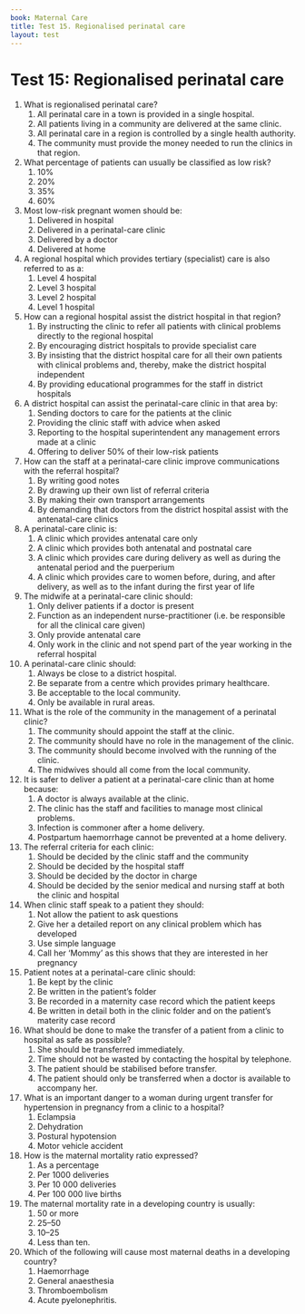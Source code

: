 ```yaml
---
book: Maternal Care
title: Test 15. Regionalised perinatal care
layout: test
---
```


# Test 15: Regionalised perinatal care

1.	What is regionalised perinatal care?
	1.	All perinatal care in a town is provided in a single hospital.
	1.	All patients living in a community are delivered at the same clinic.
	1.	All perinatal care in a region is controlled by a single health authority.
	1.	The community must provide the money needed to run the clinics in that region.
2.	What percentage of patients can usually be classified as low risk?
	1.	10%
	1.	20%
	1.	35%
	1.	60%
3.	Most low-risk pregnant women should be:
	1.	Delivered in hospital
	1.	Delivered in a perinatal-care clinic
	1.	Delivered by a doctor
	1.	Delivered at home
4.	A regional hospital which provides tertiary (specialist) care is also referred to as a:
	1.	Level 4 hospital
	1.	Level 3 hospital
	1.	Level 2 hospital
	1.	Level 1 hospital
5.	How can a regional hospital assist the district hospital in that region?
	1.	By instructing the clinic to refer all patients with clinical problems directly to the regional hospital
	1.	By encouraging district hospitals to provide specialist care
	1.	By insisting that the district hospital care for all their own patients with clinical problems and, thereby, make the district hospital independent
	1.	By providing educational programmes for the staff in district hospitals
6.	A district hospital can assist the perinatal-care clinic in that area by:
	1.	Sending doctors to care for the patients at the clinic
	1.	Providing the clinic staff with advice when asked
	1.	Reporting to the hospital superintendent any management errors made at a clinic
	1.	Offering to deliver 50% of their low-risk patients
7.	How can the staff at a perinatal-care clinic improve communications with the referral hospital?
	1.	By writing good notes
	1.	By drawing up their own list of referral criteria
	1.	By making their own transport arrangements
	1.	By demanding that doctors from the district hospital assist with the antenatal-care clinics
8.	A perinatal-care clinic is:
	1.	A clinic which provides antenatal care only
	1.	A clinic which provides both antenatal and postnatal care
	1.	A clinic which provides care during delivery as well as during the antenatal period and the puerperium
	1.	A clinic which provides care to women before, during, and after delivery, as well as to the infant during the first year of life
9.	The midwife at a perinatal-care clinic should:
	1.	Only deliver patients if a doctor is present
	1.	Function as an independent nurse-practitioner (i.e. be responsible for all the clinical care given)
	1.	Only provide antenatal care
	1.	Only work in the clinic and not spend part of the year working in the referral hospital
10.	A perinatal-care clinic should:
	1.	Always be close to a district hospital.
	1.	Be separate from a centre which provides primary healthcare.
	1.	Be acceptable to the local community.
	1.	Only be available in rural areas.
11.	What is the role of the community in the management of a perinatal clinic?
	1.	The community should appoint the staff at the clinic.
	1.	The community should have no role in the management of the clinic.
	1.	The community should become involved with the running of the clinic.
	1.	The midwives should all come from the local community.
12.	It is safer to deliver a patient at a perinatal-care clinic than at home because:
	1.	A doctor is always available at the clinic.
	1.	The clinic has the staff and facilities to manage most clinical problems.
	1.	Infection is commoner after a home delivery.
	1.	Postpartum haemorrhage cannot be prevented at a home delivery.
13.	The referral criteria for each clinic:
	1.	Should be decided by the clinic staff and the community
	1.	Should be decided by the hospital staff
	1.	Should be decided by the doctor in charge
	1.	Should be decided by the senior medical and nursing staff at both the clinic and hospital
14.	When clinic staff speak to a patient they should:
	1.	Not allow the patient to ask questions
	1.	Give her a detailed report on any clinical problem which has developed
	1.	Use simple language
	1.	Call her ‘Mommy’ as this shows that they are interested in her pregnancy
15.	Patient notes at a perinatal-care clinic should:
	1.	Be kept by the clinic
	1.	Be written in the patient’s folder
	1.	Be recorded in a maternity case record which the patient keeps
	1.	Be written in detail both in the clinic folder and on the patient’s materity case record
16.	What should be done to make the transfer of a patient from a clinic to hospital as safe as possible?
	1.	She should be transferred immediately.
	1.	Time should not be wasted by contacting the hospital by telephone.
	1.	The patient should be stabilised before transfer.
	1.	The patient should only be transferred when a doctor is available to accompany her.
17.	What is an important danger to a woman during urgent transfer for hypertension in pregnancy from a clinic to a hospital?
	1.	Eclampsia
	1.	Dehydration
	1.	Postural hypotension
	1.	Motor vehicle accident
18.	How is the maternal mortality ratio expressed?
	1.	As a percentage
	1.	Per 1000 deliveries
	1.	Per 10 000 deliveries
	1.	Per 100 000 live births
19.	The maternal mortality rate in a developing country is usually:
	1.	50 or more
	1.	25–50
	1.	10–25
	1.	Less than ten.
20.	Which of the following will cause most maternal deaths in a developing country?
	1.	Haemorrhage
	1.	General anaesthesia
	1.	Thromboembolism
	1.	Acute pyelonephritis.